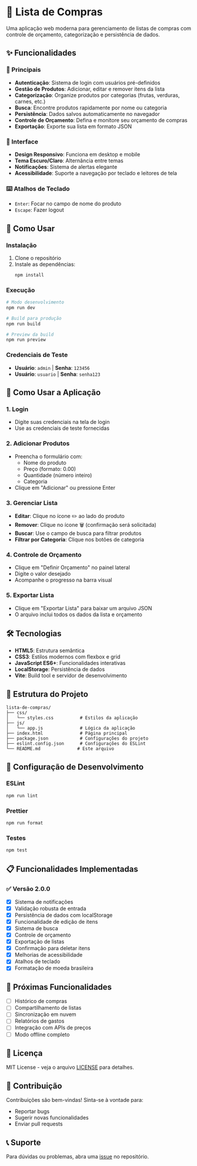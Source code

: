 # 🛒 Lista de Compras

Uma aplicação web moderna para gerenciamento de listas de compras com controle de orçamento, categorização e persistência de dados.

## ✨ Funcionalidades

### 🎯 Principais
- **Autenticação**: Sistema de login com usuários pré-definidos
- **Gestão de Produtos**: Adicionar, editar e remover itens da lista
- **Categorização**: Organize produtos por categorias (frutas, verduras, carnes, etc.)
- **Busca**: Encontre produtos rapidamente por nome ou categoria
- **Persistência**: Dados salvos automaticamente no navegador
- **Controle de Orçamento**: Defina e monitore seu orçamento de compras
- **Exportação**: Exporte sua lista em formato JSON

### 🎨 Interface
- **Design Responsivo**: Funciona em desktop e mobile
- **Tema Escuro/Claro**: Alternância entre temas
- **Notificações**: Sistema de alertas elegante
- **Acessibilidade**: Suporte a navegação por teclado e leitores de tela

### ⌨️ Atalhos de Teclado
- `Enter`: Focar no campo de nome do produto
- `Escape`: Fazer logout

## 🚀 Como Usar

### Instalação
1. Clone o repositório
2. Instale as dependências:
   ```bash
   npm install
   ```

### Execução
```bash
# Modo desenvolvimento
npm run dev

# Build para produção
npm run build

# Preview da build
npm run preview
```

### Credenciais de Teste
- **Usuário**: `admin` | **Senha**: `123456`
- **Usuário**: `usuario` | **Senha**: `senha123`

## 📱 Como Usar a Aplicação

### 1. Login
- Digite suas credenciais na tela de login
- Use as credenciais de teste fornecidas

### 2. Adicionar Produtos
- Preencha o formulário com:
  - Nome do produto
  - Preço (formato: 0.00)
  - Quantidade (número inteiro)
  - Categoria
- Clique em "Adicionar" ou pressione Enter

### 3. Gerenciar Lista
- **Editar**: Clique no ícone ✏️ ao lado do produto
- **Remover**: Clique no ícone 🗑️ (confirmação será solicitada)
- **Buscar**: Use o campo de busca para filtrar produtos
- **Filtrar por Categoria**: Clique nos botões de categoria

### 4. Controle de Orçamento
- Clique em "Definir Orçamento" no painel lateral
- Digite o valor desejado
- Acompanhe o progresso na barra visual

### 5. Exportar Lista
- Clique em "Exportar Lista" para baixar um arquivo JSON
- O arquivo inclui todos os dados da lista e orçamento

## 🛠️ Tecnologias

- **HTML5**: Estrutura semântica
- **CSS3**: Estilos modernos com flexbox e grid
- **JavaScript ES6+**: Funcionalidades interativas
- **LocalStorage**: Persistência de dados
- **Vite**: Build tool e servidor de desenvolvimento

## 📁 Estrutura do Projeto

```
lista-de-compras/
├── css/
│   └── styles.css          # Estilos da aplicação
├── js/
│   └── app.js              # Lógica da aplicação
├── index.html              # Página principal
├── package.json            # Configurações do projeto
├── eslint.config.json      # Configurações do ESLint
└── README.md              # Este arquivo
```

## 🔧 Configuração de Desenvolvimento

### ESLint
```bash
npm run lint
```

### Prettier
```bash
npm run format
```

### Testes
```bash
npm test
```

## 📋 Funcionalidades Implementadas

### ✅ Versão 2.0.0
- [x] Sistema de notificações
- [x] Validação robusta de entrada
- [x] Persistência de dados com localStorage
- [x] Funcionalidade de edição de itens
- [x] Sistema de busca
- [x] Controle de orçamento
- [x] Exportação de listas
- [x] Confirmação para deletar itens
- [x] Melhorias de acessibilidade
- [x] Atalhos de teclado
- [x] Formatação de moeda brasileira

## 🎯 Próximas Funcionalidades

- [ ] Histórico de compras
- [ ] Compartilhamento de listas
- [ ] Sincronização em nuvem
- [ ] Relatórios de gastos
- [ ] Integração com APIs de preços
- [ ] Modo offline completo

## 📄 Licença

MIT License - veja o arquivo [LICENSE](LICENSE) para detalhes.

## 🤝 Contribuição

Contribuições são bem-vindas! Sinta-se à vontade para:
- Reportar bugs
- Sugerir novas funcionalidades
- Enviar pull requests

## 📞 Suporte

Para dúvidas ou problemas, abra uma [issue](https://github.com/devcom/lista-de-compras/issues) no repositório.
